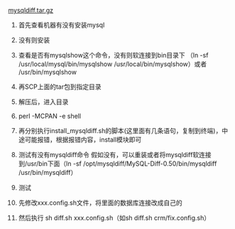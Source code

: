 

[mysqldiff.tar.gz](attachments/WEBRESOURCE738b8f141913dc085c7fceb8b65862c8mysqldiff.tar.gz)

1. 首先查看机器有没有安装mysql

1. 没有则安装

1. 查看是否有mysqlshow这个命令，没有则软连接到bin目录下 （ln -sf /usr/local/mysql/bin/mysqlshow  /usr/local/bin/mysqlshow）或者  /usr/bin/mysqlshow

1. 再SCP上面的tar包到指定目录

1. 解压后，进入目录

1. perl -MCPAN -e shell

1. 再分别执行install_mysqldiff.sh的脚本(这里面有几条语句，复制到终端)，中途可能报错，根据报错内容，install模块即可

1. 测试有没有mysqldiff命令 假如没有，可以重装或者将mysqldiff软连接到/usr/bin下面（ln -sf /opt/mysqldiff/MySQL-Diff-0.50/bin/mysqldiff /usr/bin/mysqldiff）

1. 测试

1. 先修改xxx.config.sh文件，将里面的数据库连接改成自己的

1. 然后执行 sh diff.sh     xxx.config.sh（如sh diff.sh crm/fix.config.sh）